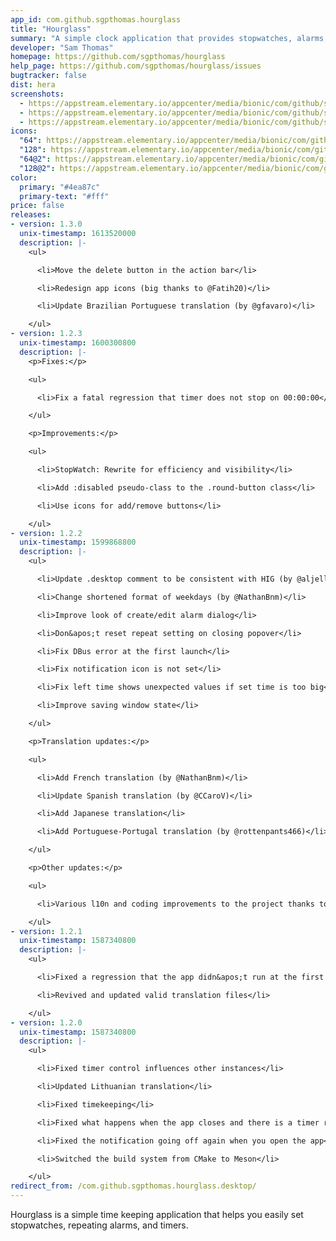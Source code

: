 ```yaml
---
app_id: com.github.sgpthomas.hourglass
title: "Hourglass"
summary: "A simple clock application that provides stopwatches, alarms, and timers"
developer: "Sam Thomas"
homepage: https://github.com/sgpthomas/hourglass
help_page: https://github.com/sgpthomas/hourglass/issues
bugtracker: false
dist: hera
screenshots:
  - https://appstream.elementary.io/appcenter/media/bionic/com/github/sgpthomas.hourglass/DBED397068CE0EE98233ACC1F430B786/screenshots/image-1_orig.png
  - https://appstream.elementary.io/appcenter/media/bionic/com/github/sgpthomas.hourglass/DBED397068CE0EE98233ACC1F430B786/screenshots/image-2_orig.png
  - https://appstream.elementary.io/appcenter/media/bionic/com/github/sgpthomas.hourglass/DBED397068CE0EE98233ACC1F430B786/screenshots/image-3_orig.png
icons:
  "64": https://appstream.elementary.io/appcenter/media/bionic/com/github/sgpthomas.hourglass/DBED397068CE0EE98233ACC1F430B786/icons/64x64/com.github.sgpthomas.hourglass_com.github.sgpthomas.hourglass.png
  "128": https://appstream.elementary.io/appcenter/media/bionic/com/github/sgpthomas.hourglass/DBED397068CE0EE98233ACC1F430B786/icons/128x128/com.github.sgpthomas.hourglass_com.github.sgpthomas.hourglass.png
  "64@2": https://appstream.elementary.io/appcenter/media/bionic/com/github/sgpthomas.hourglass/DBED397068CE0EE98233ACC1F430B786/icons/64x64@2/com.github.sgpthomas.hourglass_com.github.sgpthomas.hourglass.png
  "128@2": https://appstream.elementary.io/appcenter/media/bionic/com/github/sgpthomas.hourglass/DBED397068CE0EE98233ACC1F430B786/icons/128x128@2/com.github.sgpthomas.hourglass_com.github.sgpthomas.hourglass.png
color:
  primary: "#4ea87c"
  primary-text: "#fff"
price: false
releases:
- version: 1.3.0
  unix-timestamp: 1613520000
  description: |-
    <ul>

      <li>Move the delete button in the action bar</li>

      <li>Redesign app icons (big thanks to @Fatih20)</li>

      <li>Update Brazilian Portuguese translation (by @gfavaro)</li>

    </ul>
- version: 1.2.3
  unix-timestamp: 1600300800
  description: |-
    <p>Fixes:</p>

    <ul>

      <li>Fix a fatal regression that timer does not stop on 00:00:00</li>

    </ul>

    <p>Improvements:</p>

    <ul>

      <li>StopWatch: Rewrite for efficiency and visibility</li>

      <li>Add :disabled pseudo-class to the .round-button class</li>

      <li>Use icons for add/remove buttons</li>

    </ul>
- version: 1.2.2
  unix-timestamp: 1599868800
  description: |-
    <ul>

      <li>Update .desktop comment to be consistent with HIG (by @aljelly)</li>

      <li>Change shortened format of weekdays (by @NathanBnm)</li>

      <li>Improve look of create/edit alarm dialog</li>

      <li>Don&apos;t reset repeat setting on closing popover</li>

      <li>Fix DBus error at the first launch</li>

      <li>Fix notification icon is not set</li>

      <li>Fix left time shows unexpected values if set time is too big</li>

      <li>Improve saving window state</li>

    </ul>

    <p>Translation updates:</p>

    <ul>

      <li>Add French translation (by @NathanBnm)</li>

      <li>Update Spanish translation (by @CCaroV)</li>

      <li>Add Japanese translation</li>

      <li>Add Portuguese-Portugal translation (by @rottenpants466)</li>

    </ul>

    <p>Other updates:</p>

    <ul>

      <li>Various l10n and coding improvements to the project thanks to @NathanBnm</li>

    </ul>
- version: 1.2.1
  unix-timestamp: 1587340800
  description: |-
    <ul>

      <li>Fixed a regression that the app didn&apos;t run at the first time launch</li>

      <li>Revived and updated valid translation files</li>

    </ul>
- version: 1.2.0
  unix-timestamp: 1587340800
  description: |-
    <ul>

      <li>Fixed timer control influences other instances</li>

      <li>Updated Lithuanian translation</li>

      <li>Fixed timekeeping</li>

      <li>Fixed what happens when the app closes and there is a timer running</li>

      <li>Fixed the notification going off again when you open the app</li>

      <li>Switched the build system from CMake to Meson</li>

    </ul>
redirect_from: /com.github.sgpthomas.hourglass.desktop/
---
```


<p>Hourglass is a simple time keeping application that helps you easily set stopwatches, repeating alarms, and timers.</p>